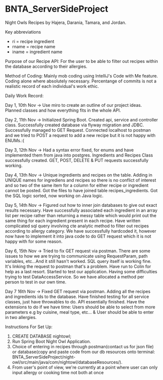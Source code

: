# BNTA_ServerSideProject

Night Owls Recipes by Hajera, Darania, Tamara, and Jordan. 

Key abbreviations 
- ri = recipe ingredient 
- rname = recipe name
- iname = ingredient name

Purpose of our Recipe API: For the user to be able to filter out recipes within the database according to their allergies.

Method of Coding: Mainly mob coding using IntelliJ's Code with Me feature. Coding alone where absolutely necessary. Percentange of commits is not a realistic record of each individual's work ethic.

Daily Work Record:

Day 1, 10th Nov -> Use miro to create an outline of our project ideas. Planned classes and how everything fits in the whole API.

Day 2, 11th Nov -> Initialized Spring Boot. Created api, service and controller class. Successfully created database via flyway migration and JDBC. Successfully managed to GET Request. Connected localhost to postman and we tried to POST a request to add a new recipe but it is not happy with ENUMs.:(

Day 3, 12th Nov -> Had a syntax error fixed, for enums and have implemented them from java into postgres. Ingredients and Recipes Class successfully created. GET, POST, DELETE & PUT requests successfully working.

Day 4, 13th Nov -> Unique ingredients and recipes on the table. Adding in UNIQUE names for ingrediens and recipes so there is no conflict of interest and so two of the same item for a column for either recipe or ingredient cannot be posted. Got the files to have joined table recipes_ingredients. Got the SQL logic sorted, now working on Java logic.

Day 5, 14th Nov -> Figured out how to inner join databases to give out exact results necessary. Have successfully associated each ingredient in an array list per recipe rather than returning a messy table which would print out the same thing for each ingredient present in each recipe. Have written complicated sql query involving cte analytic method to filter out recipes according to allergy category. We have successfully hardcoded it, however now have to implement it into java code to do GET request which it is not happy with for some reason.

Day 6, 15th Nov -> Tried to fix GET request via postman. There are some issues to how we are trying to communicate using RequestParam, path variables, etc...And it still hasn't worked. SQL query itself is working fine. It's linking the request to postman that's a problem. Have run to Colin for help as a last resort. Started to test our application. Having some difficulties trying to test DataAccessService. So we have allocated a method per person to test in our own time.

Day 7 16th Nov -> Fixed GET request via postman. Adding all the recipes and ingredients ids to the database. Have finished testing for all service classes, just have throwables to do. API essentially finished. Have the extensions to do if we have time: Users should be able to select from more parameters e.g by cuisine, meal type, etc… & User should be able to enter in two allergies. 


Instructions For Set Up:

1) CREATE DATABASE nightowl;
2) Run Spring Boot Night Owl Application.
3) Choice of entering in recipes through postman(contact us for json file) or database(copy and paste code from our db resources onto terminal: BNTA_ServerSideProject/night-owl/src/main/java/com/nightowl/databaseResources/).
4) From user's point of view, we're currently at a point where user can only input allergy or cooking time not both at once





